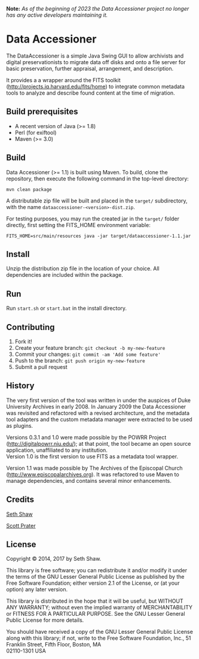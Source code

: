 **Note:** *As of the beginning of 2023 the Data Accessioner project no longer has any active developers maintaining it.*

# Data Accessioner

The DataAccessioner is a simple Java Swing GUI to allow archivists 
and digital preservationists to migrate data off disks and onto a 
file server for basic preservation, further appraisal, arrangement, 
and description.

It provides a a wrapper around the FITS toolkit 
(<http://projects.iq.harvard.edu/fits/home>) to integrate common 
metadata tools to analyze and describe found content at the time 
of migration.

## Build prerequisites

  * A recent version of Java (>= 1.8)
  * Perl (for exiftool)
  * Maven (>= 3.0)

## Build

Data Accessioner (>= 1.1) is built using Maven.  To build, clone the
repository, then execute the following command in the top-level
directory:

    mvn clean package

A distributable zip file will be built and placed in the `target/`
subdirectory, with the name `dataaccessioner-<version>-dist.zip`.

For testing purposes, you may run the created jar in the `target/`
folder directly, first setting the FITS_HOME environment variable:

    FITS_HOME=src/main/resources java -jar target/dataaccessioner-1.1.jar

## Install

Unzip the distribution zip file in the location of your choice.
All dependencies are included within the package.

## Run

Run `start.sh` or `start.bat` in the install directory.

## Contributing

1. Fork it!
2. Create your feature branch: `git checkout -b my-new-feature`
3. Commit your changes: `git commit -am 'Add some feature'`
4. Push to the branch: `git push origin my-new-feature`
5. Submit a pull request

## History

The very first version of the tool was written in under the 
auspices of Duke University Archives in early 2008. In January 
2009 the Data Accessioner was revisited and refactored with a 
revised architecture, and the metadata tool adapters and the 
custom metadata manager were extracted to be used as plugins.

Versions 0.3.1 and 1.0 were made possible by the POWRR Project
(<http://digitalpowrr.niu.edu/>);  at that point, the tool became
an open source application, unaffiliated to any institution.  
Version 1.0 is the first version to use FITS as a metadata tool 
wrapper.

Version 1.1 was made possible by The Archives of the Episcopal
Church (http://www.episcopalarchives.org).  It was refactored 
to use Maven to manage dependencies, and contains several minor 
enhancements.

## Credits

[Seth Shaw](https://github.com/seth-shaw)

[Scott Prater](https://github.com/sprater)

## License

Copyright © 2014, 2017 by Seth Shaw.

This library is free software; you can redistribute it and/or
modify it under the terms of the GNU Lesser General Public
License as published by the Free Software Foundation; either
version 2.1 of the License, or (at your option) any later version.

This library is distributed in the hope that it will be useful,
but WITHOUT ANY WARRANTY; without even the implied warranty of
MERCHANTABILITY or FITNESS FOR A PARTICULAR PURPOSE.  See the GNU
Lesser General Public License for more details.

You should have received a copy of the GNU Lesser General Public
License along with this library; if not, write to the Free Software
Foundation, Inc., 51 Franklin Street, Fifth Floor, Boston, MA  
02110-1301  USA
